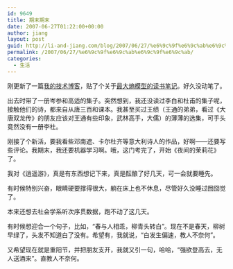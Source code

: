 ```yaml
---
id: 9649
title: 期末期末
date: 2007-06-27T01:22:00+00:00
author: jiang
layout: post
guid: http://li-and-jiang.com/blog/2007/06/27/%e6%9c%9f%e6%9c%ab%e6%9c%9f%e6%9c%ab/
permalink: /2007/06/27/%e6%9c%9f%e6%9c%ab%e6%9c%9f%e6%9c%ab/
categories:
  - 生活
---
```

刚更新了一篇<a href="http://johnthu.spaces.live.com/" target="_blank">我的技术博客</a>，贴了个关于<a href="http://johnthu.spaces.live.com/blog/cns!2053CD511E6D5B1E!246.entry" target="_blank">最大熵模型的读书笔记</a>。好久没动笔了。 

出去时带了一册岑参和高适的集子。突然想到，我还没读过李白和杜甫的集子呢，接触他们的诗，都来自从唐三百和课本。我甚至买过王绩（王通的弟弟，看过《大唐双龙传》的朋友应该对王通有些印象，武林高手，大儒）的薄薄的选集，可手头竟然没有一册李杜。 

刚接了个新活，要我看些邓南遮、卡尔杜齐等意大利诗人的作品，好啊——还要写些评论。我期末，我还要机器学习啊。哦，这门考完了，开始《夜间的茉莉花》了。 

我对《逍遥游》，真是有东西想记下来，真是酝酿了好几天，可一会就要睡先。 

有时候特别兴奋，眼睛硬要撑得很大，躺在床上也不休息，尽管好久没睡过囫囵觉了。 

本来还想去社会学系听次序贯数据，跑不动了这几天。 

有时候想迎合一个句子，比如，“春与人相乖，柳青头转白”。现在不是春天，柳树早绿了，头发不知道白了没有。希望有，我就说，“白发生偏速，教人不奈何”。 

又希望现在就是重阳节，并把朋友支开，我就又引一句，哈哈，“强欲登高去，无人送酒来”。直教人不奈何。